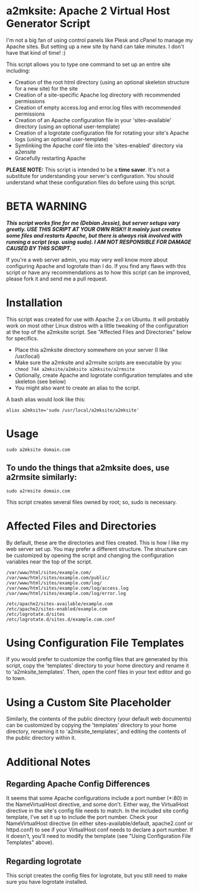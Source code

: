 # a2mksite: Apache 2 Virtual Host Generator Script

I'm not a big fan of using control panels like Plesk and cPanel to manage my Apache sites. But setting up a new site by hand can take _minutes_. I don't have that kind of time! :)

This script allows you to type one command to set up an entire site including:

* Creation of the root html directory (using an optional skeleton structure for a new site) for the site
* Creation of a site-specific Apache log directory with recommended permissions
* Creation of empty access.log and error.log files with recommended permissions
* Creation of an Apache configuration file in your 'sites-available' directory (using an optional user-template)
* Creation of a logrotate configuration file for rotating your site's Apache logs (using an optional user-template)
* Symlinking the Apache conf file into the 'sites-enabled' directory via a2ensite
* Gracefully restarting Apache

__PLEASE NOTE:__ This script is intended to be a __time saver__. It's not a substitute for understanding your server's configuration. You should understand what these configuration files do before using this script.

# BETA WARNING

___This script works fine for me (Debian Jessie), but server setups vary greatly. USE THIS SCRIPT AT YOUR OWN RISK!! It mainly just creates some files and restarts Apache, but there is always risk involved with running a script (esp. using sudo). I AM NOT RESPONSIBLE FOR DAMAGE CAUSED BY THIS SCRIPT.___

If you're a web server admin, you may very well know more about configuring Apache and logrotate than I do. If you find any flaws with this script or have any recommendations as to how this script can be improved, please fork it and send me a pull request.

# Installation

This script was created for use with Apache 2.x on Ubuntu. It will probably work on most other Linux distros with a little tweaking of the configuration at the top of the a2mksite script. See "Affected Files and Directories" below for specifics.

* Place this a2mksite directory somewhere on your server (I like /usr/local)
* Make sure the a2mksite and a2rmsite scripts are executable by you: `chmod 744 a2mksite/a2mksite a2mksite/a2rmsite`
* Optionally, create Apache and logrotate configuration templates and site skeleton (see below)
* You might also want to create an alias to the script.

A bash alias would look like this:

    alias a2mksite='sudo /usr/local/a2mksite/a2mksite'

# Usage

    sudo a2mksite domain.com

## To undo the things that a2mksite does, use a2rmsite similarly:

    sudo a2rmsite domain.com

This script creates several files owned by root; so, sudo is necessary.

# Affected Files and Directories

By default, these are the directories and files created. This is how I like my web server set up. You may prefer a different structure. The structure can be customized by opening the script and changing the configuration variables near the top of the script.

    /var/www/html/sites/example.com/
    /var/www/html/sites/example.com/public/
    /var/www/html/sites/example.com/log/
    /var/www/html/sites/example.com/log/access.log
    /var/www/html/sites/example.com/log/error.log

    /etc/apache2/sites-available/example.com
    /etc/apache2/sites-enabled/example.com
    /etc/logrotate.d/sites
    /etc/logrotate.d/sites.d/example.com.conf

# Using Configuration File Templates

If you would prefer to customize the config files that are generated by this script, copy the 'templates' directory to your home directory and rename it to 'a2mksite_templates'. Then, open the conf files in your text editor and go to town.

# Using a Custom Site Placeholder

Similarly, the contents of the public directory (your default web documents) can be customized by copying the 'templates' directory to your home directory, renaming it to 'a2mksite_templates', and editing the contents of the public directory within it.

# Additional Notes

## Regarding Apache Config Differences

It seems that some Apache configurations include a port number (*:80) in the NameVirtualHost directive, and some don't. Either way, the VirtualHost directive in the site's config file needs to match. In the included site config template, I've set it up to include the port number. Check your NameVirtualHost directive (in either sites-available/default, apache2.conf or httpd.conf) to see if your VirtualHost conf needs to declare a port number. If it doesn't, you'll need to modify the template (see "Using Configuration File Templates" above).

## Regarding logrotate

This script creates the config files for logrotate, but you still need to make sure you have logrotate installed.
